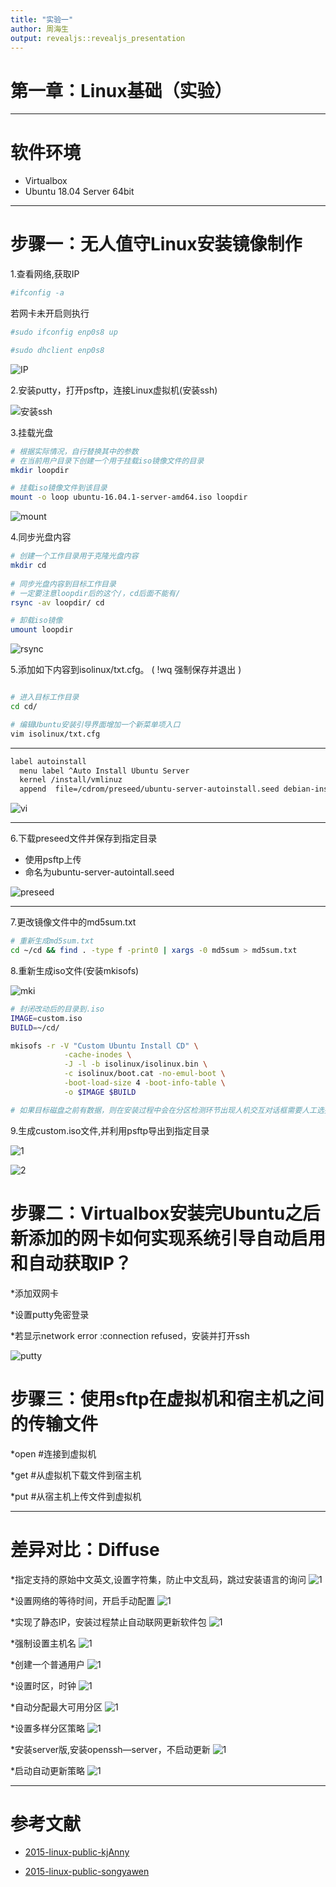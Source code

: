 ```yaml
---
title: "实验一"
author: 周海生
output: revealjs::revealjs_presentation
---
```


# 第一章：Linux基础（实验）

---

# 软件环境

* Virtualbox
* Ubuntu 18.04 Server 64bit

---



# 步骤一：无人值守Linux安装镜像制作


1.查看网络,获取IP
```bash
#ifconfig -a
```
若网卡未开启则执行
```bash
#sudo ifconfig enp0s8 up

#sudo dhclient enp0s8
```

![IP](png/ip.png)

2.安装putty，打开psftp，连接Linux虚拟机(安装ssh)

![安装ssh](png/ssh安装.png)

3.挂载光盘

```bash
# 根据实际情况，自行替换其中的参数
# 在当前用户目录下创建一个用于挂载iso镜像文件的目录
mkdir loopdir

# 挂载iso镜像文件到该目录
mount -o loop ubuntu-16.04.1-server-amd64.iso loopdir
```
![mount](png/mount.png)

4.同步光盘内容

```bash
# 创建一个工作目录用于克隆光盘内容
mkdir cd
 
# 同步光盘内容到目标工作目录
# 一定要注意loopdir后的这个/，cd后面不能有/
rsync -av loopdir/ cd

# 卸载iso镜像
umount loopdir

```

![rsync](png/rsync.png)

5.添加如下内容到isolinux/txt.cfg。 ( !wq 强制保存并退出 )

```bash

# 进入目标工作目录
cd cd/

# 编辑Ubuntu安装引导界面增加一个新菜单项入口
vim isolinux/txt.cfg
```
---


```bash
label autoinstall
  menu label ^Auto Install Ubuntu Server
  kernel /install/vmlinuz
  append  file=/cdrom/preseed/ubuntu-server-autoinstall.seed debian-installer/locale=en_US console-setup/layoutcode=us keyboard-configuration/layoutcode=us console-setup/ask_detect=false localechooser/translation/warn-light=true localechooser/translation/warn-severe=true initrd=/install/initrd.gz root=/dev/ram rw quiet
```

![vi](png/强制下载退出.png)

---

6.下载preseed文件并保存到指定目录

* 使用psftp上传
* 命名为ubuntu-server-autointall.seed

![preseed](png/复制到指定目录.png)

---

7.更改镜像文件中的md5sum.txt
```bash
# 重新生成md5sum.txt
cd ~/cd && find . -type f -print0 | xargs -0 md5sum > md5sum.txt

```

8.重新生成iso文件(安装mkisofs)

![mki](png/先安装mkisofs.png)

```bash
# 封闭改动后的目录到.iso
IMAGE=custom.iso
BUILD=~/cd/

mkisofs -r -V "Custom Ubuntu Install CD" \
            -cache-inodes \
            -J -l -b isolinux/isolinux.bin \
            -c isolinux/boot.cat -no-emul-boot \
            -boot-load-size 4 -boot-info-table \
            -o $IMAGE $BUILD

# 如果目标磁盘之前有数据，则在安装过程中会在分区检测环节出现人机交互对话框需要人工选择
```
9.生成custom.iso文件,并利用psftp导出到指定目录

![1](png/复制custom.png)

![2](png/下载到本地.png)

# 步骤二：Virtualbox安装完Ubuntu之后新添加的网卡如何实现系统引导自动启用和自动获取IP？

*添加双网卡

*设置putty免密登录

*若显示network error :connection refused，安装并打开ssh

![putty](png/免密.png)

# 步骤三：使用sftp在虚拟机和宿主机之间的传输文件

*open <ipaddress>     #连接到虚拟机

*get <filename>       #从虚拟机下载文件到宿主机

*put <filename>       #从宿主机上传文件到虚拟机

---
# 差异对比：Diffuse

*指定支持的原始中文英文,设置字符集，防止中文乱码，跳过安装语言的询问
![1](png/2.png)

*设置网络的等待时间，开启手动配置
![1](png/3.png)

*实现了静态IP，安装过程禁止自动联网更新软件包
![1](png/4.png)

*强制设置主机名
![1](png/5.png)

*创建一个普通用户
![1](png/7.png)

*设置时区，时钟
![1](png/8.png)

*自动分配最大可用分区
![1](png/9.png)

*设置多样分区策略
![1](png/10.png)

*安装server版,安装openssh—server，不启动更新
![1](png/11.png)

*启动自动更新策略
![1](png/12.png)

---

# 参考文献


* [2015-linux-public-kjAnny](https://github.com/CUCCS/2015-linux-public-kjAnny/tree/master/%E5%AE%9E%E9%AA%8C1%EF%BC%9A%E6%97%A0%E4%BA%BA%E5%80%BC%E5%AE%88%E5%AE%89%E8%A3%85iso%E5%B9%B6%E5%9C%A8Virtualbox%E4%B8%AD%E5%AE%8C%E6%88%90%E8%87%AA%E5%8A%A8%E5%8C%96%E5%AE%89%E8%A3%85)
  
* [2015-linux-public-songyawen](https://github.com/CUCCS/2015-linux-public-songyawen/tree/master/exp1)
